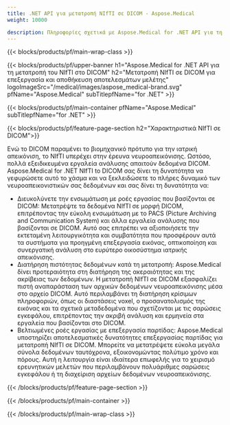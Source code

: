 ```yaml
---
title: .NET API για μετατροπή NIfTI σε DICOM - Aspose.Medical
weight: 10000

description: Πληροφορίες σχετικά με Aspose.Medical for .NET API για τη μετατροπή NIfTI σε DICOM
---
```


{{< blocks/products/pf/main-wrap-class >}}

{{< blocks/products/pf/upper-banner h1="Aspose.Medical for .NET API για τη μετατροπή του NIfTI στο DICOM" h2="Μετατροπή NIfTI σε DICOM για επεξεργασία και αποθήκευση αποτελεσμάτων μελέτης" logoImageSrc="/medical/images/aspose_medical-brand.svg" pfName="Aspose.Medical" subTitlepfName="for .NET" >}}

{{< blocks/products/pf/main-container pfName="Aspose.Medical" subTitlepfName="for .NET" >}}

{{< blocks/products/pf/feature-page-section h2="Χαρακτηριστικά NIfTI σε DICOM">}}

<p>Ενώ το DICOM παραμένει το βιομηχανικό πρότυπο για την ιατρική απεικόνιση, το NIfTI υπερέχει στην έρευνα νευροαπεικόνισης. Ωστόσο, πολλά εξειδικευμένα εργαλεία ανάλυσης απαιτούν δεδομένα DICOM. Aspose.Medical for .NET NIfTI to DICOM σας δίνει τη δυνατότητα να γεφυρώσετε αυτό το χάσμα και να ξεκλειδώσετε το πλήρες δυναμικό των νευροαπεικονιστικών σας δεδομένων και σας δίνει τη δυνατότητα να:</p>

<ul>
<li>Διευκολύνετε την ενσωμάτωση με ροές εργασίας που βασίζονται σε DICOM: Μετατρέψτε τα δεδομένα NIfTI σε μορφή DICOM, επιτρέποντας την εύκολη ενσωμάτωση με το PACS (Picture Archiving and Communication System) και άλλα εργαλεία ανάλυσης που βασίζονται σε DICOM. Αυτό σας επιτρέπει να αξιοποιήσετε την εκτεταμένη λειτουργικότητα και συμβατότητα που προσφέρουν αυτά τα συστήματα για προηγμένη επεξεργασία εικόνας, οπτικοποίηση και συνεργατική ανάλυση στο ευρύτερο οικοσύστημα ιατρικής απεικόνισης.</li>
<li>Διατήρηση πιστότητας δεδομένων κατά τη μετατροπή: Aspose.Medical δίνει προτεραιότητα στη διατήρηση της ακεραιότητας και της ακρίβειας των δεδομένων. Η μετατροπή NIfTI σε DICOM εξασφαλίζει πιστή αναπαράσταση των αρχικών δεδομένων νευροαπεικόνισης μέσα στο αρχείο DICOM. Αυτό περιλαμβάνει τη διατήρηση κρίσιμων πληροφοριών, όπως οι διαστάσεις voxel, ο προσανατολισμός της εικόνας και τα σχετικά μεταδεδομένα που σχετίζονται με τις σαρώσεις εγκεφάλου, επιτρέποντας την ακριβή ανάλυση και ερμηνεία στα εργαλεία που βασίζονται στο DICOM.</li>
<li>Βελτιωμένες ροές εργασίας με επεξεργασία παρτίδας: Aspose.Medical υποστηρίζει αποτελεσματικές δυνατότητες επεξεργασίας παρτίδας για μετατροπή NIfTI σε DICOM. Μπορείτε να μετατρέψετε εύκολα μεγάλα σύνολα δεδομένων ταυτόχρονα, εξοικονομώντας πολύτιμο χρόνο και πόρους. Αυτή η λειτουργία είναι ιδιαίτερα επωφελής για το χειρισμό ερευνητικών μελετών που περιλαμβάνουν πολυάριθμες σαρώσεις εγκεφάλου ή τη διαχείριση αρχείων δεδομένων νευροαπεικόνισης.</li>
</ul>

{{< /blocks/products/pf/feature-page-section >}}

{{< /blocks/products/pf/main-container >}}

{{< /blocks/products/pf/main-wrap-class >}}